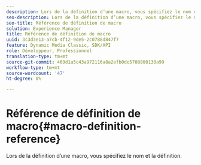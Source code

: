```yaml
---
description: Lors de la définition d’une macro, vous spécifiez le nom et la définition.
seo-description: Lors de la définition d’une macro, vous spécifiez le nom et la définition.
seo-title: Référence de définition de macro
solution: Experience Manager
title: Référence de définition de macro
uuid: 3c3d3e13-a7cb-4f12-9de5-2c0788d847f7
feature: Dynamic Media Classic, SDK/API
role: Développeur, Professionnel
translation-type: tm+mt
source-git-commit: 469d1a5c43a972116a8a2efb0de5708800130a99
workflow-type: tm+mt
source-wordcount: '47'
ht-degree: 0%

---
```



# Référence de définition de macro{#macro-definition-reference}

Lors de la définition d’une macro, vous spécifiez le nom et la définition.

